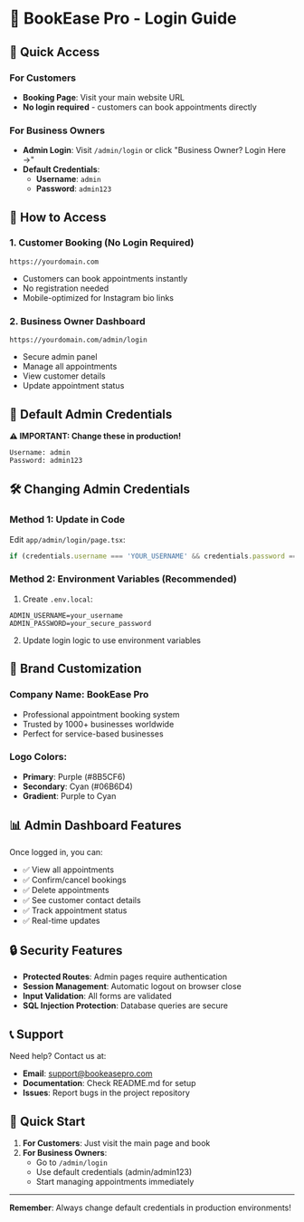 # 🔐 BookEase Pro - Login Guide

## 🎯 Quick Access

### For Customers
- **Booking Page**: Visit your main website URL
- **No login required** - customers can book appointments directly

### For Business Owners
- **Admin Login**: Visit `/admin/login` or click "Business Owner? Login Here →"
- **Default Credentials**:
  - **Username**: `admin`
  - **Password**: `admin123`

## 📱 How to Access

### 1. Customer Booking (No Login Required)
```
https://yourdomain.com
```
- Customers can book appointments instantly
- No registration needed
- Mobile-optimized for Instagram bio links

### 2. Business Owner Dashboard
```
https://yourdomain.com/admin/login
```
- Secure admin panel
- Manage all appointments
- View customer details
- Update appointment status

## 🔑 Default Admin Credentials

**⚠️ IMPORTANT: Change these in production!**

```
Username: admin
Password: admin123
```

## 🛠️ Changing Admin Credentials

### Method 1: Update in Code
Edit `app/admin/login/page.tsx`:
```javascript
if (credentials.username === 'YOUR_USERNAME' && credentials.password === 'YOUR_PASSWORD') {
```

### Method 2: Environment Variables (Recommended)
1. Create `.env.local`:
```
ADMIN_USERNAME=your_username
ADMIN_PASSWORD=your_secure_password
```

2. Update login logic to use environment variables

## 🎨 Brand Customization

### Company Name: **BookEase Pro**
- Professional appointment booking system
- Trusted by 1000+ businesses worldwide
- Perfect for service-based businesses

### Logo Colors:
- **Primary**: Purple (#8B5CF6)
- **Secondary**: Cyan (#06B6D4)
- **Gradient**: Purple to Cyan

## 📊 Admin Dashboard Features

Once logged in, you can:
- ✅ View all appointments
- ✅ Confirm/cancel bookings
- ✅ Delete appointments
- ✅ See customer contact details
- ✅ Track appointment status
- ✅ Real-time updates

## 🔒 Security Features

- **Protected Routes**: Admin pages require authentication
- **Session Management**: Automatic logout on browser close
- **Input Validation**: All forms are validated
- **SQL Injection Protection**: Database queries are secure

## 📞 Support

Need help? Contact us at:
- **Email**: support@bookeasepro.com
- **Documentation**: Check README.md for setup
- **Issues**: Report bugs in the project repository

## 🚀 Quick Start

1. **For Customers**: Just visit the main page and book
2. **For Business Owners**: 
   - Go to `/admin/login`
   - Use default credentials (admin/admin123)
   - Start managing appointments immediately

---

**Remember**: Always change default credentials in production environments!